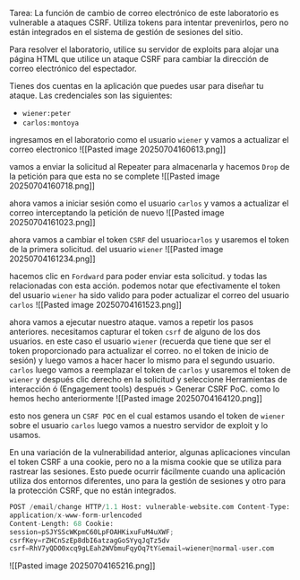 Tarea: La función de cambio de correo electrónico de este laboratorio es vulnerable a ataques CSRF. Utiliza tokens para intentar prevenirlos, pero no están integrados en el sistema de gestión de sesiones del sitio.

Para resolver el laboratorio, utilice su servidor de exploits para alojar una página HTML que utilice un ataque CSRF para cambiar la dirección de correo electrónico del espectador.

Tienes dos cuentas en la aplicación que puedes usar para diseñar tu ataque. Las credenciales son las siguientes:

- `wiener:peter`
- `carlos:montoya`

ingresamos en el laboratorio como el usuario `wiener` y vamos a actualizar el correo electronico
![[Pasted image 20250704160613.png]]

vamos a enviar la solicitud al Repeater para almacenarla y hacemos `Drop` de la petición para que esta no se complete
![[Pasted image 20250704160718.png]]

ahora vamos a iniciar sesión como el usuario `carlos` y vamos a actualizar el correo interceptando la petición de nuevo
![[Pasted image 20250704161023.png]]

ahora vamos a cambiar el token `CSRF` del usuario`carlos` y usaremos el token de la primera solicitud. del usuario `wiener` 
![[Pasted image 20250704161234.png]]

hacemos clic en `Fordward` para poder enviar esta solicitud. y todas las relacionadas con esta acción. podemos notar que efectivamente el token del usuario `wiener` ha sido valido para poder actualizar el correo del usuario `carlos` 
![[Pasted image 20250704161523.png]]

ahora vamos a ejecutar nuestro ataque. vamos a repetir los pasos anteriores. necesitamos capturar el token `csrf` de alguno de los dos usuarios. en este caso el usuario `wiener` (recuerda que tiene que ser el token proporcionado para actualizar el correo. no el token de inicio de sesión) y luego vamos a hacer hacer lo mismo para el segundo usuario. `carlos` luego vamos a reemplazar el token de `carlos` y usaremos el token de `wiener` y después clic derecho en la solicitud y seleccione Herramientas de interacción ó (Engagement tools) después  > Generar CSRF PoC. como lo hemos hecho anteriormente
![[Pasted image 20250704164120.png]]

esto nos genera un `CSRF POC` en el cual estamos usando el token de `wiener` sobre el usuario `carlos` luego vamos a nuestro servidor de exploit y lo usamos. 

En una variación de la vulnerabilidad anterior, algunas aplicaciones vinculan el token CSRF a una cookie, pero no a la misma cookie que se utiliza para rastrear las sesiones. Esto puede ocurrir fácilmente cuando una aplicación utiliza dos entornos diferentes, uno para la gestión de sesiones y otro para la protección CSRF, que no están integrados.

```python
POST /email/change HTTP/1.1 Host: vulnerable-website.com Content-Type: 
application/x-www-form-urlencoded 
Content-Length: 68 Cookie: 
session=pSJYSScWKpmC60LpFOAHKixuFuM4uXWF; 
csrfKey=rZHCnSzEp8dbI6atzagGoSYyqJqTz5dv 
csrf=RhV7yQDO0xcq9gLEah2WVbmuFqyOq7tY&email=wiener@normal-user.com
```

![[Pasted image 20250704165216.png]]